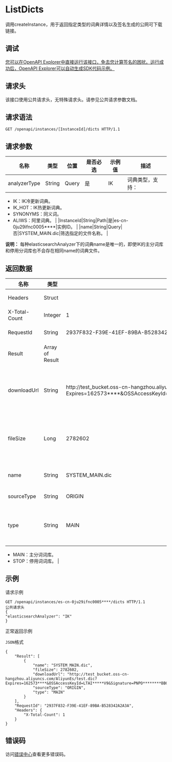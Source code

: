 # ListDicts

调用createInstance，用于返回指定类型的词典详情以及签名生成的公网可下载链接。

## 调试

[您可以在OpenAPI Explorer中直接运行该接口，免去您计算签名的困扰。运行成功后，OpenAPI Explorer可以自动生成SDK代码示例。](https://api.aliyun.com/#product=elasticsearch&api=ListDicts&type=ROA&version=2017-06-13)

## 请求头

该接口使用公共请求头，无特殊请求头。请参见公共请求参数文档。

## 请求语法

```
GET /openapi/instances/[InstanceId]/dicts HTTP/1.1
```

## 请求参数

|名称|类型|位置|是否必选|示例值|描述|
|--|--|--|----|---|--|
|analyzerType|String|Query|是|IK|词典类型，支持：

 -   IK：IK冷更新词典。
-   IK\_HOT：IK热更新词典。
-   SYNONYMS：同义词。
-   ALIWS：阿里词典。 |
|InstanceId|String|Path|是|es-cn-0ju29ifnc0005\*\*\*\*|实例ID。 |
|name|String|Query|否|SYSTEM\_MAIN.dic|筛选指定的文件名称。 |

**说明：** 每种elasticsearchAnalyzer下的词典name是唯一的，即使IK的主分词库和停用分词库也不会存在相同name的词典文件。

## 返回数据

|名称|类型|示例值|描述|
|--|--|---|--|
|Headers|Struct| |返回头信息。 |
|X-Total-Count|Integer|1|总记录数。 |
|RequestId|String|2937F832-F39E-41EF-89BA-B528342A2A3A|请求ID。 |
|Result|Array of Result| |返回的请求结果。 |
|downloadUrl|String|http://test\_bucket.oss-cn-hangzhou.aliyuncs.com/AliyunEs/test.dic?Expires=162573\*\*\*\*&OSSAccessKeyId=LTAI\*\*\*\*\*V9&Signature=PNPO\*\*\*\*\*\*\*\*BBGsJDO4V3VfU4sE%3D|公网可下载链接。有效时长为90秒。 |
|fileSize|Long|2782602|词典文件的字节数大小，单位：Byte。 |
|name|String|SYSTEM\_MAIN.dic|词典文件的文件名。 |
|sourceType|String|ORIGIN|固定值。 |
|type|String|MAIN|IK词典的类型，取值含义如下：

 -   MAIN：主分词词库。
-   STOP：停用词词库。 |

## 示例

请求示例

```
GET /openapi/instances/es-cn-0ju29ifnc0005****/dicts HTTP/1.1
公共请求头
{
"elasticsearchAnalyzer": "IK"
}
```

正常返回示例

`JSON`格式

```
{
    "Result": [
        {
            "name": "SYSTEM_MAIN.dic",
            "fileSize": 2782602,
            "downloadUrl": "http://test_bucket.oss-cn-hangzhou.aliyuncs.com/AliyunEs/test.dic?Expires=162573****&OSSAccessKeyId=LTAI*****V9&Signature=PNPO********BBGsJDO4V3VfU4sE%3D",
            "sourceType": "ORIGIN",
            "type": "MAIN"
        }
    ],
    "RequestId": "2937F832-F39E-41EF-89BA-B528342A2A3A",
    "Headers": {
        "X-Total-Count": 1
    }
}
```

## 错误码

访问[错误中心](https://error-center.aliyun.com/status/product/elasticsearch)查看更多错误码。

